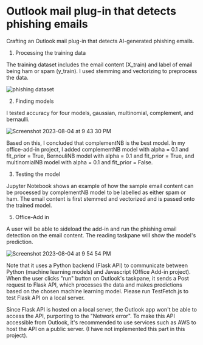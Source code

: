# Outlook mail plug-in that detects phishing emails
Crafting an Outlook mail plug-in that detects AI-generated phishing emails.

1. Processing the training data
   
The training dataset includes the email content (X_train) and label of email being ham or spam (y_train). I used stemming and vectorizing to preprocess the data.

![phishing dataset](https://github.com/Saefurukawa/My-Office-Add-in/assets/123199087/71601091-5313-4562-a3fa-23cfd42957c4)

2. Finding models
   
I tested accuracy for four models, gaussian, multinomial, complement, and bernaulli. 

![Screenshot 2023-08-04 at 9 43 30 PM](https://github.com/Saefurukawa/My-Office-Add-in/assets/123199087/3a11812c-7dab-4fa8-b920-04fc7bf6b258)

Based on this, I concluded that complementNB is the best model. In my office-add-in project, I added complementNB model with alpha = 0.1 and fit_prior = True, BernouliNB model with alpha = 0.1 and fit_prior = True, and multinomialNB model with alpha = 0.1 and fit_prior = False.

3. Testing the model
   
Jupyter Notebook shows an example of how the sample email content can be processed by complementNB model to be labelled as either spam or ham. The email content is first stemmed and vectorized and is passed onto the trained model.

5. Office-Add in
   
A user will be able to sideload the add-in and run the phishing email detection on the email content. The reading taskpane will show the model's prediction. 

![Screenshot 2023-08-04 at 9 54 54 PM](https://github.com/Saefurukawa/My-Office-Add-in/assets/123199087/67614bd9-2574-420f-a748-d66bec6bc51c)


Note that it uses a Python backend (Flask API) to communicate between Python (machine learning models) and Javascript (Office Add-in project). When the user clicks "run" button on Outlook's taskpane, it sends a Post request to Flask API, which processes the data and makes predictions based on the chosen machine learning model. Please run TestFetch.js to test Flask API on a local server. 

Since Flask API is hosted on a local server, the Outlook app won't be able to access the API, purporting to the "Network error". To make this API accessible from Outlook, it's recommended to use services such as AWS to host the API on a public server. (I have not implemented this part in this project). 
